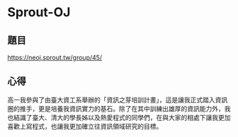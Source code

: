 # Sprout-OJ
## 題目
https://neoj.sprout.tw/group/45/
## 心得
高一我參與了由臺大資工系舉辦的「資訊之芽培訓計畫」，這是讓我正式踏入資訊圈的推手，更是培養我資訊實力的基石。除了在其中訓練出雄厚的資訊能力外，我也結識了臺大、清大的學長姊以及熱愛程式的同學們，在與大家的相處下讓我更加喜歡上寫程式，也讓我更加確立往資訊領域研究的目標。